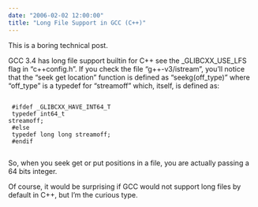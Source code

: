 ```yaml
---
date: "2006-02-02 12:00:00"
title: "Long File Support in GCC (C++)"
---
```




This is a boring technical post.

GCC 3.4 has long file support builtin for C++ see the _GLIBCXX_USE_LFS flag in &ldquo;c++config.h&rdquo;. If you check the file &ldquo;g++-v3/istream&rdquo;, you&rsquo;ll notice that the &ldquo;seek get location&rdquo; function is defined as &ldquo;seekg(off_type)&rdquo; where &ldquo;off_type&rdquo; is a typedef for &ldquo;streamoff&rdquo; which, itself, is defined as:

<code><br/>
#ifdef _GLIBCXX_HAVE_INT64_T<br/>
typedef int64_t streamoff;<br/>
#else<br/>
typedef long long streamoff;<br/>
#endif<br/>
</code>

So, when you seek get or put positions in a file, you are actually passing a 64 bits integer.

Of course, it would be surprising if GCC would not support long files by default in C++, but I&rsquo;m the curious type.

